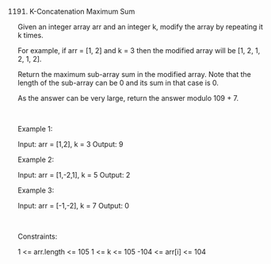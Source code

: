 1191. K-Concatenation Maximum Sum

Given an integer array arr and an integer k, modify the array by repeating it k times.

For example, if arr = [1, 2] and k = 3 then the modified array will be [1, 2, 1, 2, 1, 2].

Return the maximum sub-array sum in the modified array. Note that the length of the sub-array can be 0 and its sum in that case is 0.

As the answer can be very large, return the answer modulo 109 + 7.

 

Example 1:

Input: arr = [1,2], k = 3
Output: 9


Example 2:

Input: arr = [1,-2,1], k = 5
Output: 2


Example 3:

Input: arr = [-1,-2], k = 7
Output: 0


 

Constraints:

1 <= arr.length <= 105
1 <= k <= 105
-104 <= arr[i] <= 104